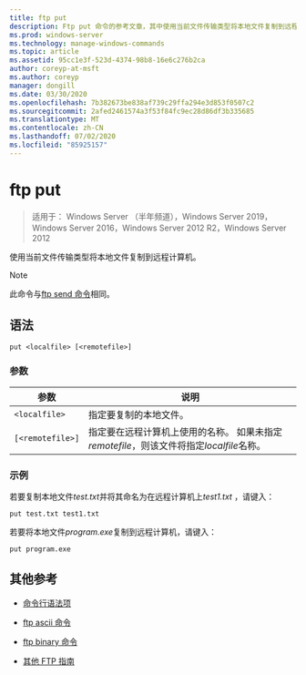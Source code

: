 ```yaml
---
title: ftp put
description: Ftp put 命令的参考文章，其中使用当前文件传输类型将本地文件复制到远程计算机。
ms.prod: windows-server
ms.technology: manage-windows-commands
ms.topic: article
ms.assetid: 95cc1e3f-523d-4374-98b8-16e6c276b2ca
author: coreyp-at-msft
ms.author: coreyp
manager: dongill
ms.date: 03/30/2020
ms.openlocfilehash: 7b382673be838af739c29ffa294e3d853f0507c2
ms.sourcegitcommit: 2afed2461574a3f53f84fc9ec28d86df3b335685
ms.translationtype: MT
ms.contentlocale: zh-CN
ms.lasthandoff: 07/02/2020
ms.locfileid: "85925157"
---
```

# <a name="ftp-put"></a>ftp put

> 适用于： Windows Server （半年频道），Windows Server 2019，Windows Server 2016，Windows Server 2012 R2，Windows Server 2012

使用当前文件传输类型将本地文件复制到远程计算机。

> [!NOTE]
> 此命令与[ftp send 命令](ftp-send_1.md)相同。

## <a name="syntax"></a>语法

```
put <localfile> [<remotefile>]
```

### <a name="parameters"></a>参数

| 参数 | 说明 |
| --------- | ----------- |
| `<localfile>` | 指定要复制的本地文件。 |
| `[<remotefile>]` | 指定要在远程计算机上使用的名称。 如果未指定*remotefile*，则该文件将指定*localfile*名称。|

### <a name="examples"></a>示例

若要复制本地文件*test.txt*并将其命名为在远程计算机上*test1.txt* ，请键入：

```
put test.txt test1.txt
```

若要将本地文件*program.exe*复制到远程计算机，请键入：

```
put program.exe
```

## <a name="additional-references"></a>其他参考

- [命令行语法项](command-line-syntax-key.md)

- [ftp ascii 命令](ftp-ascii.md)

- [ftp binary 命令](ftp-binary.md)

- [其他 FTP 指南](https://docs.microsoft.com/previous-versions/orphan-topics/ws.10/cc756013(v=ws.10))
